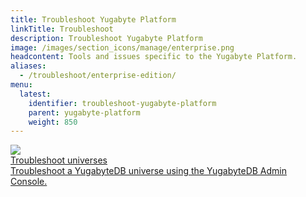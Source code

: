```yaml
---
title: Troubleshoot Yugabyte Platform
linkTitle: Troubleshoot
description: Troubleshoot Yugabyte Platform
image: /images/section_icons/manage/enterprise.png
headcontent: Tools and issues specific to the Yugabyte Platform.
aliases:
  - /troubleshoot/enterprise-edition/
menu:
  latest:
    identifier: troubleshoot-yugabyte-platform
    parent: yugabyte-platform
    weight: 850
---
```

<div class="row">
  <div class="col-12 col-md-6 col-lg-12 col-xl-6">
    <a class="section-link icon-offset" href="universes">
      <div class="head">
        <img class="icon" src="/images/section_icons/troubleshoot/troubleshoot.png" aria-hidden="true" />
        <div class="title">Troubleshoot universes</div>
      </div>
      <div class="body">
        Troubleshoot a YugabyteDB universe using the YugabyteDB Admin Console.
      </div>
    </a>
  </div>
</div>
